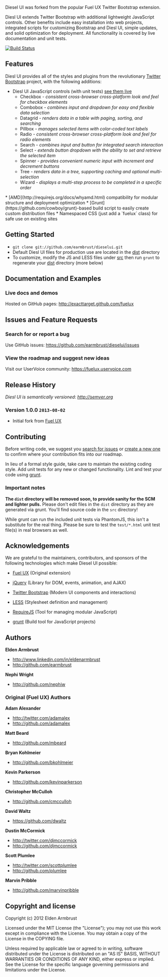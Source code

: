 Diesel UI was forked from the popular Fuel UX Twitter Bootstrap extension.

Diesl UI extends Twitter Bootstrap with additional lightweight JavaScript controls.
Other benefits include easy installation into web projects, integrated scripts for customizing Bootstrap and Diesl UI,
simple updates, and solid optimization for deployment. All functionality is covered by live documentation and unit tests.

[![Build Status](https://secure.travis-ci.org/earmbrust/dieselui.png?branch=master)](http://travis-ci.org/earmbrust/dieselui)

## Features

Diesl UI provides all of the styles and plugins from the revolutionary [Twitter Bootstrap](http://twitter.github.com/bootstrap) project, with the following additions:

* Diesl UI JavaScript controls (with unit tests) [see them live](http://earmbrust.github.io/dieselui/)
  * Checkbox - _consistent cross-browser cross-platform look and feel for checkbox elements_
  * Combobox - _combines input and dropdown for easy and flexible data selection_
  * Datagrid - _renders data in a table with paging, sorting, and searching_
  * Pillbox - _manages selected items with color-coded text labels_
  * Radio - _consistent cross-browser cross-platform look and feel for radio elements_
  * Search - _combines input and button for integrated search interaction_
  * Select - _extends button dropdown with the ability to set and retrieve the selected item_
  * Spinner - _provides convenient numeric input with increment and decrement buttons_
  * Tree - _renders data in a tree, supporting caching and optional multi-selection_
  * Wizard - _displays a multi-step process to be completed in a specific order_
<p>
* [AMD](http://requirejs.org/docs/whyamd.html) compatibility for modular structure and deployment optimization
* [Grunt](https://github.com/cowboy/grunt)-based build script to easily create custom distribution files
* Namespaced CSS (just add a `fuelux` class) for safe use on existing sites

## Getting Started
* `git clone git://github.com/earmbrust/dieselui.git`
* Default Diesl UI files for production use are located in the [dist](https://github.com/earmbrust/dieselui/tree/master/dist) directory
* To customize, modify the JS and LESS files under [src](https://github.com/earmbrust/dieselui/tree/master/src) then run `grunt` to regenerate your [dist](https://github.com/earmbrust/dieselui/tree/master/dist) directory (more below)

## Documentation and Examples

### Live docs and demos

Hosted on GitHub pages: http://exacttarget.github.com/fuelux


## Issues and Feature Requests

### Search for or report a bug

Use GitHub issues: https://github.com/earmbrust/dieselui/issues

### View the roadmap and suggest new ideas

Visit our UserVoice community: https://fuelux.uservoice.com

## Release History

_Diesl UI is semantically versioned: <http://semver.org>_

### Version 1.0.0 `2013-08-02`
* Initial fork from [Fuel UX](http://exacttarget.github.io/fuelux/)


## Contributing
Before writing code, we suggest you [search for issues](https://github.com/earmbrust/dieselui/issues?state=open)
or [create a new one](https://github.com/earmbrust/dieselui/issues/new) to confirm where your contribution fits into
our roadmap.

In lieu of a formal style guide, take care to maintain the existing coding style. Add unit tests for any new or changed functionality. Lint and test your code using [grunt](https://github.com/cowboy/grunt).

### Important notes
__The `dist` directory will be removed soon, to provide sanity for the SCM and lighter pulls.__
Please don't edit files in the `dist` directory as they are generated via grunt. You'll find source code in the `src` directory!

While grunt can run the included unit tests via PhantomJS, this isn't a substitute for the real thing. Please be sure to test the `test/*.html` unit test file(s) in real browsers as well.


## Acknowledgements

We are grateful to the maintainers, contributors, and sponsors of the following technologies which make Diesel UI possible:

* [Fuel UX](http://exacttarget.github.io/fuelux/) (Original extension)

* [jQuery](http://jquery.com) (Library for DOM, events, animation, and AJAX)

* [Twitter Bootstrap](http://twitter.github.com/bootstrap) (Modern UI components and interactions)

* [LESS](http://lesscss.org) (Stylesheet definition and management)

* [RequireJS](http://requirejs.org) (Tool for managing modular JavaScript)

* [grunt](https://github.com/cowboy/grunt) (Build tool for JavaScript projects)

## Authors
**Elden Armbrust**

+ http://www.linkedin.com/in/eldenarmbrust
+ http://github.com/earmbrust

**Nephi Wright**

+ http://github.com/nephiw

### Original (Fuel UX) Authors
**Adam Alexander**

+ http://twitter.com/adamalex
+ http://github.com/adamalex

**Matt Beard**

+ http://github.com/mbeard

**Bryan Kohlmeier**

+ http://github.com/bkohlmeier

**Kevin Parkerson**

+ http://github.com/kevinparkerson

**Christopher McCulloh**

+ http://github.com/cmcculloh

**David Waltz**

+ https://github.com/dwaltz

**Dustin McCormick**

+ http://twitter.com/djmccormick
+ http://github.com/djmccormick

**Scott Plumlee**

+ http://twitter.com/scottplumlee
+ http://github.com/plumlee

**Marvin Pribble**

+ http://github.com/marvinpribble

## Copyright and license

Copyright (c) 2012 Elden Armbrust

Licensed under the MIT License (the "License");
you may not use this work except in compliance with the License.
You may obtain a copy of the License in the COPYING file.

Unless required by applicable law or agreed to in writing, software
distributed under the License is distributed on an "AS IS" BASIS,
WITHOUT WARRANTIES OR CONDITIONS OF ANY KIND, either express or implied.
See the License for the specific language governing permissions and
limitations under the License.
